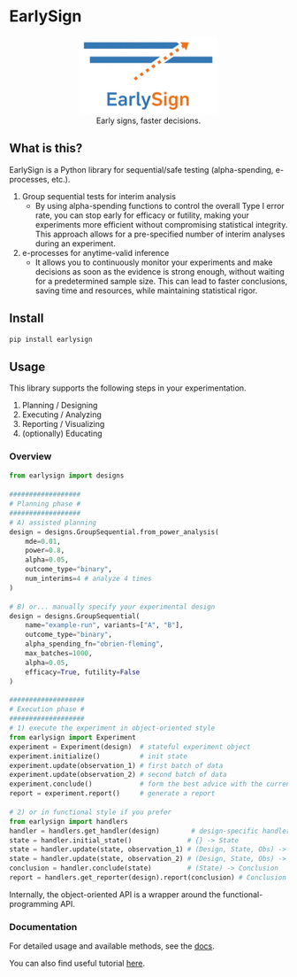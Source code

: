 # EarlySign

<center>
<img src="./docs/logo.png" width="50%"><br/>
Early signs, faster decisions.
</center>

## What is this?

EarlySign is a Python library for sequential/safe testing (alpha-spending, e-processes, etc.).

1. Group sequential tests for interim analysis
    - By using alpha-spending functions to control the overall Type I error rate, you can stop early for efficacy or futility, making your experiments more efficient without compromising statistical integrity. This approach allows for a pre-specified number of interim analyses during an experiment.
1. e-processes for anytime-valid inference
    - It allows you to continuously monitor your experiments and make decisions as soon as the evidence is strong enough, without waiting for a predetermined sample size. This can lead to faster conclusions, saving time and resources, while maintaining statistical rigor.

## Install

```
pip install earlysign
```

## Usage

This library supports the following steps in your experimentation.

1. Planning / Designing
1. Executing / Analyzing
1. Reporting / Visualizing
1. (optionally) Educating

### Overview

```python
from earlysign import designs

##################
# Planning phase #
##################
# A) assisted planning
design = designs.GroupSequential.from_power_analysis(
    mde=0.01,
    power=0.8,
    alpha=0.05,
    outcome_type="binary",
    num_interims=4 # analyze 4 times
)

# B) or... manually specify your experimental design
design = designs.GroupSequential(
    name="example-run", variants=["A", "B"],
    outcome_type="binary",
    alpha_spending_fn="obrien-fleming",
    max_batches=1000,
    alpha=0.05,
    efficacy=True, futility=False
)

###################
# Execution phase #
###################
# 1) execute the experiment in object-oriented style
from earlysign import Experiment
experiment = Experiment(design)  # stateful experiment object
experiment.initialize()          # init state
experiment.update(observation_1) # first batch of data
experiment.update(observation_2) # second batch of data
experiment.conclude()            # form the best advice with the current state
report = experiment.report()     # generate a report

# 2) or in functional style if you prefer
from earlysign import handlers
handler = handlers.get_handler(design)        # design-specific handler
state = handler.initial_state()              # {} -> State
state = handler.update(state, observation_1) # (Design, State, Obs) -> State
state = handler.update(state, observation_2) # (Design, State, Obs) -> State
conclusion = handler.conclude(state)         # (State) -> Conclusion
report = handlers.get_reporter(design).report(conclusion) # Conclusion -> Report
```

Internally, the object-oriented API is a wrapper around the functional-programming API.

### Documentation
For detailed usage and available methods, see the [docs](docs/).

You can also find useful tutorial [here](docs/tutorials).
